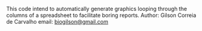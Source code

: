 This code intend to automatically generate graphics looping through the columns of a spreadsheet to facilitate boring reports.
Author: Gilson Correia de Carvalho
email: biogilson@gmail.com
